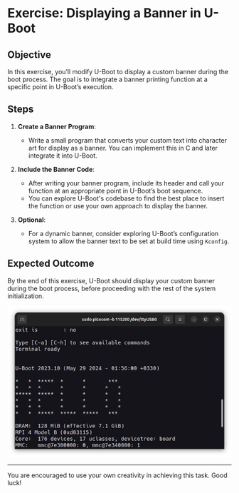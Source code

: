# Exercise: Displaying a Banner in U-Boot

## Objective

In this exercise, you’ll modify U-Boot to display a custom banner during the boot process. The goal is to integrate a banner printing function at a specific point in U-Boot’s execution.

## Steps

1. **Create a Banner Program**:
   - Write a small program that converts your custom text into character art for display as a banner. You can implement this in C and later integrate it into U-Boot.

2. **Include the Banner Code**:
   - After writing your banner program, include its header and call your function at an appropriate point in U-Boot’s boot sequence. 
   - You can explore U-Boot's codebase to find the best place to insert the function or use your own approach to display the banner.

3. **Optional**:
   - For a dynamic banner, consider exploring U-Boot’s configuration system to allow the banner text to be set at build time using `Kconfig`.

## Expected Outcome

By the end of this exercise, U-Boot should display your custom banner during the boot process, before proceeding with the rest of the system initialization.

![Expected Output](https://github.com/xmersad/Embedded-Linux-Practices/blob/main/Embedded-Linux-From-Scratch/U-Boot_Banner/Solution_U-Boot-Banner/Banner.jpeg)

---

You are encouraged to use your own creativity in achieving this task. Good luck!

